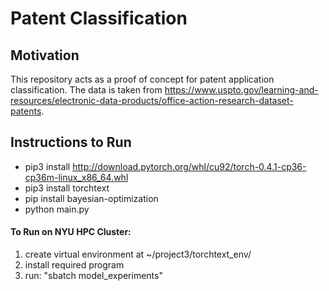# Patent Classification

## Motivation

This repository acts as a proof of concept for patent application classification. The data is taken from https://www.uspto.gov/learning-and-resources/electronic-data-products/office-action-research-dataset-patents.


## Instructions to Run

  * pip3 install http://download.pytorch.org/whl/cu92/torch-0.4.1-cp36-cp36m-linux_x86_64.whl
  * pip3 install torchtext
  * pip install bayesian-optimization
  * python main.py

#### To Run on NYU HPC Cluster:
1) create virtual environment at ~/project3/torchtext_env/
2) install required program
3) run: "sbatch model_experiments"
